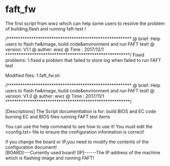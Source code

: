 # faft_fw
The first script from wwz which can help some users to resolve the problem of  building,flash and running faft-test !

/********************************************************
@ brief:   Help users to flash fw&image, build code&environment and run FAFT test! 
@ version: V1.1
@ auther:  wwz
@ Time  :  2017/12/1
********************************************************/
Fixed problems:
1.fixed a problem that failed to store log when failed to run FAFT test

Modified files:
1.faft_fw.sh


/********************************************************
@ brief:   Help users to flash fw&image, build code&environment and run FAFT test! 
@ version: V1.0
@ auther:  wwz
@ Time  :  2017/11/1
********************************************************/

[Descriptions]
The Script documenttation is for:
	build BIOS and EC code
	burning EC and BIOS files
	running FAFT test items

You can use the help command to see how to use it!
You must edit the <config.txt> file to ensure the configuration information is correct!

if you change the board or IP,you need to modify the contents of the configuration document!	
	[BOARD]---Currently used board!
	[IP]------The IP address of the machine which is flashing image and running FAFT!


	
		 



